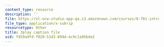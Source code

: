 ```yaml
---
content_type: resource
description: ''
file: https://ol-ocw-studio-app-qa.s3.amazonaws.com/courses/8-701-introduction-to-nuclear-and-particle-physics-fall-2020/fd59a9fdf02051d3894dec9c1a9bb4e2_wB5BYYEOPVA.vtt
file_type: application/x-subrip
resourcetype: Other
title: 3play caption file
uid: fd59a9fd-f020-51d3-894d-ec9c1a9bb4e2
---
```

